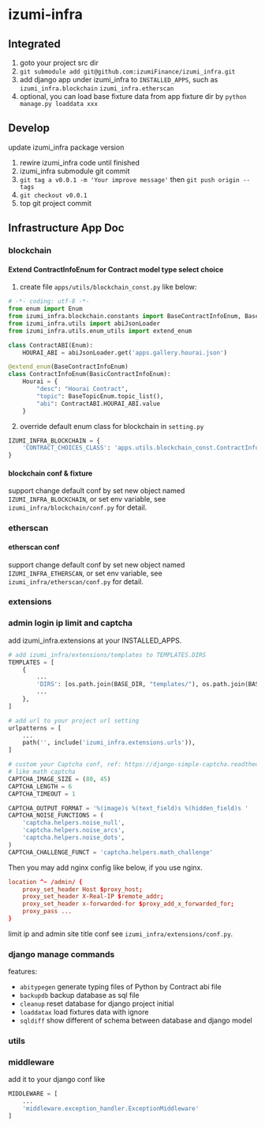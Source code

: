 # izumi-infra

## Integrated

1. goto your project src dir
2. `git submodule add git@github.com:izumiFinance/izumi_infra.git`
3. add django app under izumi_infra to `INSTALLED_APPS`, such as `izumi_infra.blockchain` `izumi_infra.etherscan`
4. optional, you can load base fixture data from app fixture dir by `python manage.py loaddata xxx`

## Develop

update izumi_infra package version

1. rewire izumi_infra code until finished
2. izumi_infra submodule git commit
3. `git tag a v0.0.1 -m 'Your improve message'` then `git push origin --tags`
4. `git checkout v0.0.1`
5. top git project commit

## Infrastructure App Doc

### blockchain

#### Extend ContractInfoEnum for Contract model type select choice

1. create file `apps/utils/blockchain_const.py` like below:

```py
# -*- coding: utf-8 -*-
from enum import Enum
from izumi_infra.blockchain.constants import BaseContractInfoEnum, BaseTopicEnum, BasicContractInfoEnum
from izumi_infra.utils import abiJsonLoader
from izumi_infra.utils.enum_utils import extend_enum

class ContractABI(Enum):
    HOURAI_ABI = abiJsonLoader.get('apps.gallery.hourai.json')

@extend_enum(BaseContractInfoEnum)
class ContractInfoEnum(BasicContractInfoEnum):
    Hourai = {
        "desc": "Hourai Contract",
        "topic": BaseTopicEnum.topic_list(),
        "abi": ContractABI.HOURAI_ABI.value
    }
```

2. override default enum class for blockchain in `setting.py`

```py
IZUMI_INFRA_BLOCKCHAIN = {
    'CONTRACT_CHOICES_CLASS': 'apps.utils.blockchain_const.ContractInfoEnum'
}
```

#### blockchain conf & fixture

support change default conf by set new object named `IZUMI_INFRA_BLOCKCHAIN`, or set env variable, see
`izumi_infra/blockchain/conf.py` for detail.

### etherscan

#### etherscan conf

support change default conf by set new object named `IZUMI_INFRA_ETHERSCAN`, or set env variable, see
`izumi_infra/etherscan/conf.py` for detail.

### extensions

### admin login ip limit and captcha

add izumi_infra.extensions at your INSTALLED_APPS.

```py
# add izumi_infra/extensions/templates to TEMPLATES.DIRS
TEMPLATES = [
    {
        ...
        'DIRS': [os.path.join(BASE_DIR, "templates/"), os.path.join(BASE_DIR, "../izumi_infra/extensions/templates/")],
        ...
    },
]

# add url to your project url setting
urlpatterns = [
    ...
    path('', include('izumi_infra.extensions.urls')),
]

# custom your Captcha conf, ref: https://django-simple-captcha.readthedocs.io/en/latest/
# like math captcha
CAPTCHA_IMAGE_SIZE = (80, 45)
CAPTCHA_LENGTH = 6
CAPTCHA_TIMEOUT = 1

CAPTCHA_OUTPUT_FORMAT = '%(image)s %(text_field)s %(hidden_field)s '
CAPTCHA_NOISE_FUNCTIONS = (
    'captcha.helpers.noise_null',
    'captcha.helpers.noise_arcs',
    'captcha.helpers.noise_dots',
)
CAPTCHA_CHALLENGE_FUNCT = 'captcha.helpers.math_challenge'

```

Then you may add nginx config like below, if you use nginx.

```conf
location ^~ /admin/ {
    proxy_set_header Host $proxy_host;
    proxy_set_header X-Real-IP $remote_addr;
    proxy_set_header x-forwarded-for $proxy_add_x_forwarded_for;
    proxy_pass ...
}
```

limit ip and admin site title conf see `izumi_infra/extensions/conf.py`.

### django manage commands

features:

- `abitypegen` generate typing files of Python by Contract abi file
- `backupdb` backup database as sql file
- `cleanup` reset database for django project initial
- `loaddatax` load fixtures data with ignore
- `sqldiff` show different of schema between database and django model

### utils

### middleware

add it to your django conf like

```py
MIDDLEWARE = [
    ...
    'middleware.exception_handler.ExceptionMiddleware'
]
```
